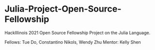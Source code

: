 # Julia-Project-Open-Source-Fellowship
HackIllinois 2021 Open Source Fellowship Project on the Julia Language.

Fellows: Tue Do, Constantino Nikols, Wendy Zhu
Mentor: Kelly Shen
